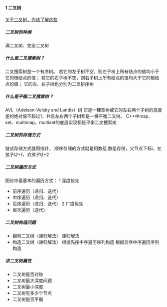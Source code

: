 

#### 1 二叉树
[关于二叉树，你该了解这些](https://programmercarl.com/%E4%BA%8C%E5%8F%89%E6%A0%91%E7%90%86%E8%AE%BA%E5%9F%BA%E7%A1%80.html#%E9%A2%98%E7%9B%AE%E5%88%86%E7%B1%BB)
##### 二叉树的种类
满二叉树、完全二叉树

##### 什么是二叉搜索树？
二叉搜索树是一个有序树。
若它的左子树不空，则左子树上所有结点的值均小于它的根结点的值；
若它的右子树不空，则右子树上所有结点的值均大于它的根结点的值；
它的左、右子树也分别为二叉排序树

##### 什么是平衡二叉搜索树？
AVL（Adelson-Velsky and Landis）树
它是一棵空树或它的左右两个子树的高度差的绝对值不超过1，并且左右两个子树都是一棵平衡二叉树。
C++中map、set、multimap，multiset的底层实现都是平衡二叉搜索树

##### 二叉树的存储方式
链式存储方式就用指针， 顺序存储的方式就是用数组
数组存储，父节点下标i，左孩子i*2+1，右孩子i*2+2

##### 二叉树遍历方式
图论中最基本的遍历方式：
1 深度优先
  - 前序遍历（递归、迭代）
  - 中序遍历（递归、迭代）
  - 后序遍历（递归、迭代）
2 广度优先
  - 层次遍历（迭代）

##### 二叉树构造问题
- 翻转二叉树（递归解法）
  递归解法
- 构造二叉树（递归解法）
  根据先序中序遍历序列构造
  根据后序中序遍历序列构造
  

##### 求二叉树属性
- 二叉树是否对称
- 二叉树最大深度问题
- 二叉树最小深度
- 二叉树有多少个节点
- 二叉树是否平衡
